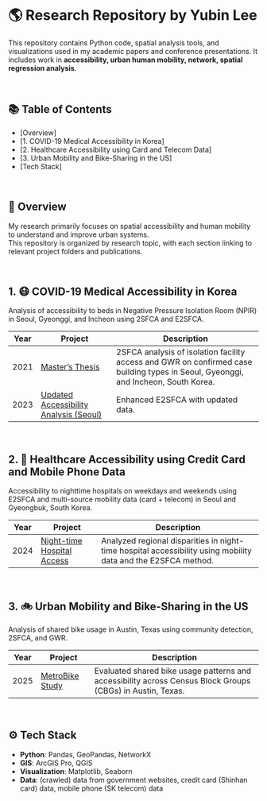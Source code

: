 # 🌎 Research Repository by Yubin Lee

This repository contains Python code, spatial analysis tools, and visualizations used in my academic papers and conference presentations. It includes work in **accessibility, urban human mobility, network, spatial regression analysis**.

<br/>

## 📚 Table of Contents
- [Overview]
- [1. COVID-19 Medical Accessibility in Korea]
- [2. Healthcare Accessibility using Card and Telecom Data]
- [3. Urban Mobility and Bike-Sharing in the US]
- [Tech Stack]

<br/>

## 📍 Overview

My research primarily focuses on spatial accessibility and human mobility to understand and improve urban systems.  
This repository is organized by research topic, with each section linking to relevant project folders and publications.

<br/>

## 1. 😷 COVID-19 Medical Accessibility in Korea

Analysis of accessibility to beds in Negative Pressure Isolation Room (NPIR) in Seoul, Gyeonggi, and Incheon using 2SFCA and E2SFCA.

| Year | Project | Description |
|------|---------|-------------|
| 2021 | [Master’s Thesis](./2021-masters-thesis) | 2SFCA analysis of isolation facility access and GWR on confirmed case building types in Seoul, Gyeonggi, and Incheon, South Korea. |
| 2023 | [Updated Accessibility Analysis (Seoul)](./2023-Accessibility-to-Isolation-Beds-in-Seoul) | Enhanced E2SFCA with updated data. |

<br/>

## 2. 🏥 Healthcare Accessibility using Credit Card and Mobile Phone Data

Accessibility to nighttime hospitals on weekdays and weekends using E2SFCA and multi-source mobility data (card + telecom) in Seoul and Gyeongbuk, South Korea.

| Year | Project | Description |
|------|---------|-------------|
| 2024 | [Night-time Hospital Access](./2024-JKST) | Analyzed regional disparities in night-time hospital accessibility using mobility data and the E2SFCA method. |

<br/>

## 3. 🚲 Urban Mobility and Bike-Sharing in the US

Analysis of shared bike usage in Austin, Texas using community detection, 2SFCA, and GWR.

| Year | Project | Description |
|------|---------|-------------|
| 2025 | [MetroBike Study](./2025-MetroBike) | Evaluated shared bike usage patterns and accessibility across Census Block Groups (CBGs) in Austin, Texas. |

<br/>

## ⚙️ Tech Stack

- **Python**: Pandas, GeoPandas, NetworkX
- **GIS**: ArcGIS Pro, QGIS
- **Visualization**: Matplotlib, Seaborn
- **Data**: (crawled) data from government websites, credit card (Shinhan card) data, mobile phone (SK telecom) data
  
<br/>
